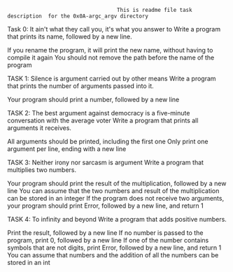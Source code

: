                                        This is readme file task description  for the 0x0A-argc_argv directory

Task 0: 
It ain't what they call you, it's what you answer to Write a program that prints its name, followed by a new line.

If you rename the program, it will print the new name, without having to compile it again You should not remove the path before the name of the program

TASK 1:
Silence is argument carried out by other means Write a program that prints the number of arguments passed into it.

Your program should print a number, followed by a new line

TASK 2:
The best argument against democracy is a five-minute conversation with the average voter Write a program that prints all arguments it receives.

All arguments should be printed, including the first one Only print one argument per line, ending with a new line

TASK 3:
Neither irony nor sarcasm is argument Write a program that multiplies two numbers.

Your program should print the result of the multiplication, followed by a new line You can assume that the two numbers and result of the multiplication can be stored in an integer If the program does not receive two arguments, your program should print Error, followed by a new line, and return 1

TASK 4:
To infinity and beyond Write a program that adds positive numbers.

Print the result, followed by a new line If no number is passed to the program, print 0, followed by a new line If one of the number contains symbols that are not digits, print Error, followed by a new line, and return 1 You can assume that numbers and the addition of all the numbers can be stored in an int


